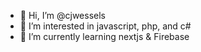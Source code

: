 - 👋 Hi, I’m @cjwessels
- 👀 I’m interested in javascript, php, and c#
- 🌱 I’m currently learning nextjs & Firebase
<!---
cjwessels/cjwessels is a ✨ special ✨ repository because its `README.md` (this file) appears on your GitHub profile.
You can click the Preview link to take a look at your changes.
--->
